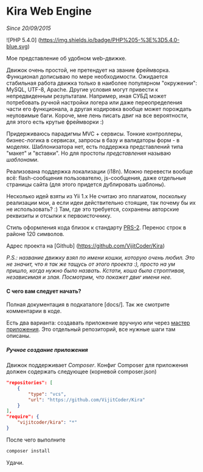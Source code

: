 # Kira Web Engine
*Since 20/09/2015*

![PHP 5.4.0] (https://img.shields.io/badge/PHP%205-%3E%3D5.4.0-blue.svg)

Мое представление об удобном web-движке.

Движок очень простой, не претендует на звание фреймворка. Функционал дописываю по мере необходимости. Ожидается стабильная работа движка только в наиболее популярном "окружении": MySQL, UTF-8, Apache. Другие условия могут привести к непредвиденным результатам. Например, иная СУБД может потребовать ручной настройки логера или даже переопределения части его функционала, а другая кодировка вообще может порождать неуловимые баги. Короче, мне лень писать двиг на все вероятности, для этого есть крутые фреймворки :)

Придерживаюсь парадигмы MVC + сервисы. Тонкие контроллеры, бизнес-логика в сервисах, запросы в базу и валидаторы форм - в моделях. Шаблонизатора нет, есть поддержка представлений типа "макет" и "вставки". Но для простоты *представления* называю *шаблонами*.

Реализована поддержка локализации (i18n). Можно перевести вообще всё: flash-сообщения пользователю, js-сообщения, даже отдельные страницы сайта (для этого придется дублировать шаблоны).

Несколько идей взяты из Yii 1.x Не считаю это плагиатом, поскольку реализации мои, а если идеи действительно стоящие, так почему бы их не использовать? :) Там, где это требуется, сохранены авторские реквизиты и отсылки к первоисточнику.

Стиль оформления кода близок к стандарту [PRS-2](https://github.com/php-fig/fig-standards/blob/master/accepted/PSR-2-coding-style-guide.md). Перенос строк в районе 120 символов.

Адрес проекта на [Github] (https://github.com/VijitCoder/Kira)

*P.S.: название движку взял по имени кошки, которую очень любил. Это не значит, что я так же тащусь от этого проекта :), просто на ум пришло, когда нужно было назвать. Кстати, коша была строптивая, независимая и злая. Посмотрим, что покажет двиг имени нее.*

#### С чего вам следует начать?

Полная документация в подкаталоге [docs/]. Так же смотрите комментарии в коде.

Есть два варианта: создавать приложение вручную или через [мастер приложения](https://github.com/VijitCoder/kira_app_master). Это отдельный репозиторий, все нужные шаги там описаны.

##### Ручное создание приложения

Движок поддерживает *Composer*. Конфиг Composer для приложения должен содержать следующее (корневой composer.json)

```json
"repositories": [
    {
        "type": "vcs",
        "url": "https://github.com/VijitCoder/Kira"
    }
],
"require": {
    "vijitcoder/kira": "*"
}
```

После чего выполните

```sh
composer install
```

Удачи.
